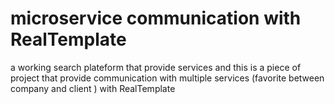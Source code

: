 # microservice communication with RealTemplate
 a working search plateform that provide services and this is a piece of project that provide communication with multiple services (favorite between company and client ) with RealTemplate 
